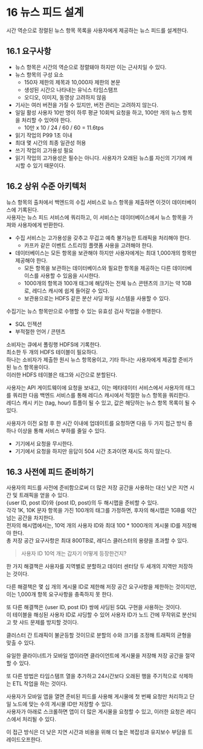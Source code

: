 # 16 뉴스 피드 설계

시간 역순으로 정렬된 뉴스 항목 목록을 사용자에게 제공하는 뉴스 피드를 설계한다.  

## 16.1 요구사항

- 뉴스 항목은 시간의 역순으로 정렬돼야 하지만 이는 근사치일 수 있다.
- 뉴스 항목의 구성 요소
  - 150자 제한의 제목과 10,000자 제한의 본문
  - 생성된 시간으 나타내는 유닉스 타임스탬프
  - 오디오, 이미지, 동영상 고려하지 않음
- 기사는 여러 버전을 가질 수 있지만, 버전 관리는 고려하지 않는다.
- 일일 활성 사용자 10만 명이 하루 평균 10회씩 요청을 하고, 100만 개의 뉴스 항목을 처리할 수 있어야 한다.
  - 10만 x 10 / 24 / 60 / 60 = 11.6tps
- 읽기 작업의 P99 1초 이내
- 최대 몇 시간의 최종 일관성 허용
- 쓰기 작업의 고가용성 필요
- 읽기 작업의 고가용성은 필수는 아니다. 사용자가 오래된 뉴스를 자신의 기기에 캐시할 수 있기 때문이다.


## 16.2 상위 수준 아키텍처

뉴스 항목의 출처에서 백엔드의 수집 서비스로 뉴스 항목을 제출하면 이것이 데이터베이스에 기록된다.  
사용자는 뉴스 피드 서비스에 쿼리하고, 이 서비스는 데이터베이스에서 뉴스 항목을 가져와 사용자에게 반환한다.  

- 수집 서비스는 고가용성을 갖추고 무겁고 예측 불가능한 트래픽을 처리해야 한다. 
  - 카프카 같은 이벤트 스트리밍 플랫폼 사용을 고려해야 한다.
- 데이터베이스는 모든 항목을 보관해야 하지만 사용자에게는 최대 1,000개의 항목만 제공해야 한다.
  - 모든 항목을 보관하는 데이터베이스와 필요한 항목을 제공하는 다른 데이터베이스를 사용할 수 있음을 시시한다.
  - 1000개의 항목과 100개 태그에 해당하는 전체 뉴스 콘텐츠의 크기는 약 1GB로, 레디스 캐시에 쉽게 들어갈 수 있다.
  - 보관용으로는 HDFS 같은 분산 샤딩 파일 시스템을 사용할 수 있다.

수집기는 뉴스 항목만으로 수행할 수 있는 유효성 검사 작업을 수행한다.  

- SQL 인젝션
- 부적절한 언어 / 콘텐츠

소비자는 큐에서 폴링행 HDFS에 기록한다.  
최소한 두 개의 HDFS 테이블이 필요하다.  
하나는 소비자가 제출한 원시 뉴스 항목용이고, 기타 하나는 사용자에게 제공할 준비가 된 뉴스 항목용이다.  
이러한 HDFS 테이블은 태그와 시간으로 분할된다.  

사용자는 API 게이트웨이에 요청을 보내고, 이는 메타데이터 서비스에서 사용자의 태그를 쿼리한 다음 백엔드 서비스를 통해 레디스 캐시에서 적절한 뉴스 항목을 쿼리한다.  
레디스 캐시 키는 (tag, hour) 튜플이 될 수 있고, 값은 해당하는 뉴스 항목 목록이 될 수 있다.  

사용자가 이전 요청 후 한 시간 이내에 업데이트를 요청하면 다음 두 가지 접근 방식 중 하나 이상을 통해 서비스 부하를 줄일 수 있다.  

- 기기에서 요청을 무시한다.
- 기기에서 요청을 하지만 응답이 504 시간 초과이면 재시도 하지 않는다.


## 16.3 사전에 피드 준비하기

사용자의 피드를 사전에 준비함으로써 더 많은 저장 공간을 사용하는 대신 낮은 지연 시간 및 트래픽을 얻을 수 있다.  
{user ID, post ID}와 {post ID, post}의 두 해시맵을 준비할 수 있다.  
각각 1K, 10K 문자 항목을 가진 100개의 태그를 가정하면, 후자의 해시맵은 1GB를 약간 넘는 공간을 차지한다.  
전자의 해시맵에서는, 10억 개의 사용자 ID와 최대 100 * 1000개의 게시물 ID를 저장해야 한다.  
총 저장 공간 요구사항은 최대 800TB로, 레디스 클러스터의 용량을 초과할 수 있다.  

> 사용자 ID 10억 개는 갑자기 어떻게 등장한건지?

한 가지 해결책은 사용자를 지역별로 분할하고 데이터 센터당 두 세개의 지역만 저장하는 것이다.  

다른 해결책은 몇 십 개의 게시물 ID로 제한해 저장 공간 요구사항을 제한하는 것이지만, 이는 1,000개 항목 요구사항을 충족하지 못 한다.  

또 다른 해결책은 {user ID, post ID} 쌍에 샤딩된 SQL 구현을 사용하는 것이다.  
이 테이블을 해싱된 사용자 ID로 샤딩할 수 있어 사용자 ID가 노드 간에 무작위로 분산되고 핫 샤드 문제를 방지할 것이다.  

클러스터 간 트래픽이 불균등할 것이므로 분할의 수와 크기를 조정해 트래픽의 균형을 맞출 수 있다.  

유일한 클라이너트가 모바일 앱이라면 클라이언트에 게시물을 저장해 저장 공간을 절약할 수 있다.  

또 다른 방법은 타임스탬프 열을 추가하고 24시간보다 오래된 행을 주기적으로 삭제하는 ETL 작업을 하는 것이다.  

사용자가 모바일 앱을 열면 준비된 피드를 사용해 게시물에 첫 번째 요청만 처리하고 단일 노드에 맞는 수의 게시물 ID만 저장할 수 있다.  
사용자가 아래로 스크롤하면 앱이 더 많은 게시물을 요청할 수 있고, 이러한 요청은 레디스에서 처리될 수 있다.  

이 접근 방식은 더 낮은 지연 시간과 비용을 위해 더 높은 복잡성과 유지보수 부담을 트레이드오프한다.  




